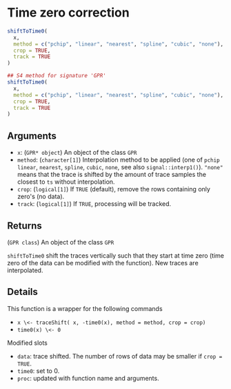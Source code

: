 # Time zero correction

```r
shiftToTime0(
  x,
  method = c("pchip", "linear", "nearest", "spline", "cubic", "none"),
  crop = TRUE,
  track = TRUE
)

## S4 method for signature 'GPR'
shiftToTime0(
  x,
  method = c("pchip", "linear", "nearest", "spline", "cubic", "none"),
  crop = TRUE,
  track = TRUE
)
```

## Arguments

- `x`: (`GPR* object`) An object of the class `GPR`
- `method`: (`character[1]`) Interpolation method to be applied (one of `pchip` `linear`, `nearest`, `spline`, `cubic`, `none`, see also `signal::interp1()`). `"none"` means that the trace is shifted by the amount of trace samples the closest to `ts` without interpolation.
- `crop`: (`logical[1]`) If `TRUE` (default), remove the rows containing only zero's (no data).
- `track`: (`logical[1]`) If `TRUE`, processing will be tracked.

## Returns

(`GPR class`) An object of the class `GPR`

`shiftToTime0` shift the traces vertically such that they start at time zero (time zero of the data can be modified with the function). New traces are interpolated.

## Details

This function is a wrapper for the following commands

 * `x \<- traceShift( x, -time0(x), method = method, crop = crop)`
 * `time0(x) \<- 0`

Modified slots

 * `data`: trace shifted. The number of rows of data may be smaller if `crop = TRUE`.
 * `time0`: set to 0.
 * `proc`: updated with function name and arguments.
